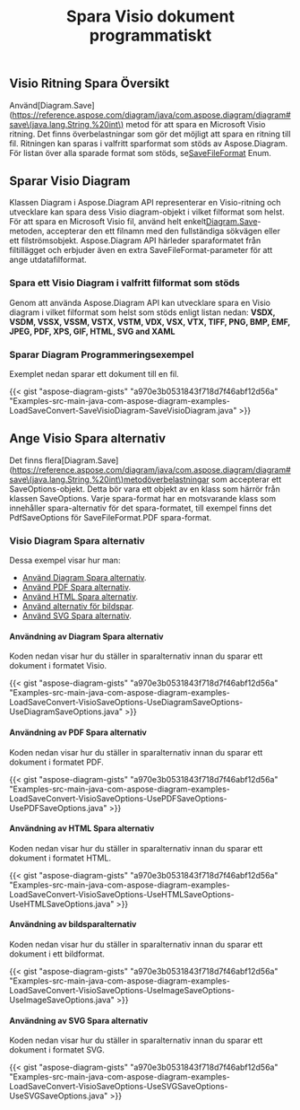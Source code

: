 ﻿---
title: Spara Visio dokument programmatiskt
linktitle: Spara Visio dokument
type: docs
weight: 30
url: /sv/java/save-visio-document/
description: Den här sidan beskriver hur man sparar Visio dokument till fil, streama med Aspose.Diagram bibliotek.
---
## **Visio Ritning Spara Översikt**
 Använd[Diagram.Save](https://reference.aspose.com/diagram/java/com.aspose.diagram/diagram#save\(java.lang.String,%20int\) metod för att spara en Microsoft Visio ritning. Det finns överbelastningar som gör det möjligt att spara en ritning till fil. Ritningen kan sparas i valfritt sparformat som stöds av Aspose.Diagram. För listan över alla sparade format som stöds, se[SaveFileFormat](https://reference.aspose.com/diagram/java/com.aspose.diagram/SaveFileFormat) Enum.
## **Sparar Visio Diagram**
 Klassen Diagram i Aspose.Diagram API representerar en Visio-ritning och utvecklare kan spara dess Visio diagram-objekt i vilket filformat som helst. För att spara en Microsoft Visio fil, använd helt enkelt[Diagram.Save](https://reference.aspose.com/diagram/java/com.aspose.diagram/diagram#save\(java.lang.String,%20int\))-metoden, accepterar den ett filnamn med den fullständiga sökvägen eller ett filströmsobjekt. Aspose.Diagram API härleder sparaformatet från filtillägget och erbjuder även en extra SaveFileFormat-parameter för att ange utdatafilformat.
### **Spara ett Visio Diagram i valfritt filformat som stöds**
Genom att använda Aspose.Diagram API kan utvecklare spara en Visio diagram i vilket filformat som helst som stöds enligt listan nedan:
**VSDX, VSDM, VSSX, VSSM, VSTX, VSTM, VDX, VSX, VTX, TIFF, PNG, BMP, EMF, JPEG, PDF, XPS, GIF, HTML, SVG and XAML**
### **Sparar Diagram Programmeringsexempel**
Exemplet nedan sparar ett dokument till en fil.

{{< gist "aspose-diagram-gists" "a970e3b0531843f718d7f46abf12d56a" "Examples-src-main-java-com-aspose-diagram-examples-LoadSaveConvert-SaveVisioDiagram-SaveVisioDiagram.java" >}}
## **Ange Visio Spara alternativ**
 Det finns flera[Diagram.Save](https://reference.aspose.com/diagram/java/com.aspose.diagram/diagram#save\(java.lang.String,%20int\)metodöverbelastningar som accepterar ett SaveOptions-objekt. Detta bör vara ett objekt av en klass som härrör från klassen SaveOptions. Varje spara-format har en motsvarande klass som innehåller spara-alternativ för det spara-formatet, till exempel finns det PdfSaveOptions för SaveFileFormat.PDF spara-format.
### **Visio Diagram Spara alternativ**
Dessa exempel visar hur man:

- [Använd Diagram Spara alternativ](/diagram/sv/java/save-a-visio-drawing-to-pdf-2c-html-and-other-formats/).
- [Använd PDF Spara alternativ](/diagram/sv/java/save-a-visio-drawing-to-pdf-2c-html-and-other-formats/).
- [Använd HTML Spara alternativ](/diagram/sv/java/save-a-visio-drawing-to-pdf-2c-html-and-other-formats/).
- [Använd alternativ för bildspar](/diagram/sv/java/save-a-visio-drawing-to-pdf-2c-html-and-other-formats/).
- [Använd SVG Spara alternativ](/diagram/sv/java/save-a-visio-drawing-to-pdf-2c-html-and-other-formats/).
#### **Användning av Diagram Spara alternativ**
Koden nedan visar hur du ställer in sparalternativ innan du sparar ett dokument i formatet Visio.

{{< gist "aspose-diagram-gists" "a970e3b0531843f718d7f46abf12d56a" "Examples-src-main-java-com-aspose-diagram-examples-LoadSaveConvert-VisioSaveOptions-UseDiagramSaveOptions-UseDiagramSaveOptions.java" >}}



#### **Användning av PDF Spara alternativ**
Koden nedan visar hur du ställer in sparalternativ innan du sparar ett dokument i formatet PDF.

{{< gist "aspose-diagram-gists" "a970e3b0531843f718d7f46abf12d56a" "Examples-src-main-java-com-aspose-diagram-examples-LoadSaveConvert-VisioSaveOptions-UsePDFSaveOptions-UsePDFSaveOptions.java" >}}



#### **Användning av HTML Spara alternativ**
Koden nedan visar hur du ställer in sparalternativ innan du sparar ett dokument i formatet HTML.

{{< gist "aspose-diagram-gists" "a970e3b0531843f718d7f46abf12d56a" "Examples-src-main-java-com-aspose-diagram-examples-LoadSaveConvert-VisioSaveOptions-UseHTMLSaveOptions-UseHTMLSaveOptions.java" >}}



#### **Användning av bildsparalternativ**
Koden nedan visar hur du ställer in sparalternativ innan du sparar ett dokument i ett bildformat.

{{< gist "aspose-diagram-gists" "a970e3b0531843f718d7f46abf12d56a" "Examples-src-main-java-com-aspose-diagram-examples-LoadSaveConvert-VisioSaveOptions-UseImageSaveOptions-UseImageSaveOptions.java" >}}
#### **Användning av SVG Spara alternativ**
Koden nedan visar hur du ställer in sparalternativ innan du sparar ett dokument i formatet SVG.

{{< gist "aspose-diagram-gists" "a970e3b0531843f718d7f46abf12d56a" "Examples-src-main-java-com-aspose-diagram-examples-LoadSaveConvert-VisioSaveOptions-UseSVGSaveOptions-UseSVGSaveOptions.java" >}}
